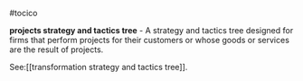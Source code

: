 #tocico

<b>projects strategy and tactics tree</b> - A strategy and tactics tree designed for firms that perform projects for their customers or whose goods or services are the result of projects.





See:[[transformation strategy and tactics tree]].



